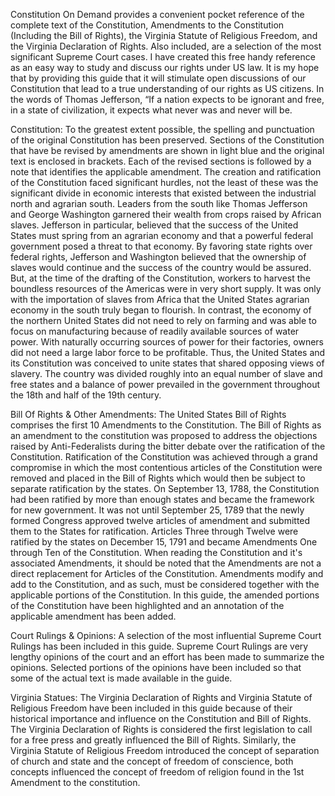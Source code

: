 Constitution On Demand provides a convenient pocket reference of the complete text of the Constitution, Amendments to the Constitution (Including the Bill of Rights), the Virginia Statute of Religious Freedom, and the Virginia Declaration of Rights.  Also included, are a selection of the most significant Supreme Court cases.  I have created this free handy reference as an easy way to study and discuss our rights under US law.  It is my hope that by providing this guide that it will stimulate open discussions of our Constitution that lead to a true understanding of our rights as US citizens.  In the words of Thomas Jefferson, “If a nation expects to be ignorant and free, in a state of civilization, it expects what never was and never will be.

Constitution:  To the greatest extent possible, the spelling and punctuation of the original Constitution has been preserved.  Sections of the Constitution that have be revised by amendments are shown in light blue and the original text is enclosed in brackets. Each of the revised sections is followed by a note that identifies the applicable amendment.  The creation and ratification of the Constitution faced significant hurdles, not the least of these was the significant divide in economic interests that existed between the industrial north and agrarian south.  Leaders from the south like Thomas Jefferson and George Washington garnered their wealth from crops raised by African slaves. Jefferson in particular, believed that the success of the United States must spring from an agrarian economy and that a powerful federal government posed a threat to that economy. By favoring state rights over federal rights, Jefferson and Washington believed that the ownership of slaves would continue and the success of the country would be assured.  But, at the time of the drafting of the Constitution, workers to harvest the boundless resources of the Americas were in very short supply. It was only with the importation of slaves from Africa that the United States agrarian economy in the south truly began to flourish. In contrast, the economy of the northern United States did not need to rely on farming and was able to focus on manufacturing because of readily available sources of water power. With naturally occurring sources of power for their factories, owners did not need a large labor force to be profitable. Thus, the United States and its Constitution was conceived to unite states that shared opposing views of slavery. The country was divided roughly into an equal number of slave and free states and a balance of power prevailed in the government throughout the 18th and half of the 19th century.

Bill Of Rights & Other Amendments:  The United States Bill of Rights comprises the first 10 Amendments to the Constitution.  The Bill of Rights as an amendment to the constitution was proposed to address the objections raised by Anti-Federalists during the bitter debate over the ratification of the Constitution.  Ratification of the Constitution was achieved through a grand compromise in which the most contentious articles of the Constitution were removed and placed in the Bill of Rights which would then be subject to separate ratification by the states.  On September 13, 1788, the Constitution had been ratified by more than enough states and became the framework for new government.  It was not until September 25, 1789 that the newly formed Congress approved twelve articles of amendment and submitted them to the States for ratification.  Articles Three through Twelve were ratified by the states on December 15, 1791 and became Amendments One through Ten of the Constitution.  When reading the Constitution and it's associated Amendments, it should be noted that the Amendments are not a direct replacement for Articles of the Constitution.  Amendments modify and add to the Constitution, and as such, must be considered together with the applicable portions of the Constitution.  In this guide, the amended portions of the Constitution have been highlighted and an annotation of the applicable amendment has been added.

Court Rulings & Opinions:  A selection of the most influential Supreme Court Rulings has been included in this guide.  Supreme Court Rulings are very lengthy opinions of the court and an effort has been made to summarize the opinions.  Selected portions of the opinions have been included so that some of the actual text is made available in the guide.

Virginia Statues:  The Virginia Declaration of Rights and Virginia Statute of Religious Freedom have been included in this guide because of their historical importance and influence on the Constitution and Bill of Rights.  The Virginia Declaration of Rights is considered the first legislation to call for a free press and greatly influenced the Bill of Rights.  Similarly, the Virginia Statute of Religious Freedom introduced the concept of separation of church and state and the concept of freedom of conscience, both concepts influenced the concept of freedom of religion found in the 1st Amendment to the constitution.